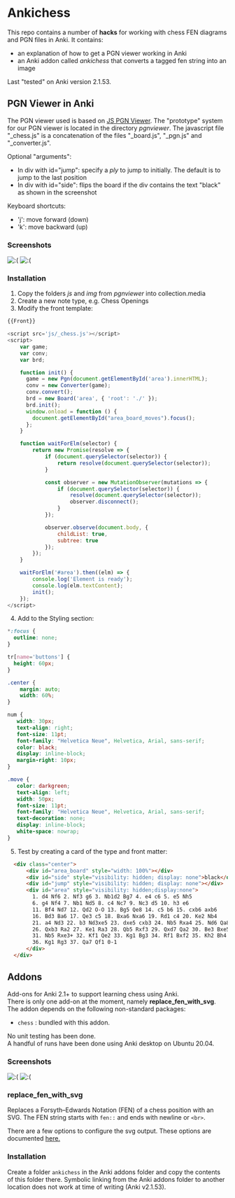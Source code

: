 # Ankichess

This repo contains a number of **hacks** for working with chess FEN diagrams and PGN
files in Anki.
It contains:
- an explanation of how to get a PGN viewer working in Anki
- an Anki addon called *ankichess* that converts a tagged fen string into an image

Last "tested" on Anki version 2.1.53.

## PGN Viewer in Anki
The PGN viewer used is based on [JS PGN Viewer](https://toomasr.github.io/jspgnviewer/).
The "prototype" system for our PGN viewer is located in the directory _pgnviewer_.
The javascript file "\_chess.js" is a concatenation of the files "\_board.js", 
"\_pgn.js" and "\_converter.js".

Optional "arguments":
- In div with id="jump": specify a _ply_ to jump to initially. The default is to jump to
the last position
- In div with id="side": flips the board if the div contains the text "black" as shown in 
the screenshot

Keyboard shortcuts:
- 'j': move forward (down)
- 'k': move backward (up)

### Screenshots
![:(](screenshots/shot1.png)
![:(](screenshots/shot2.png)

### Installation
1. Copy the folders *js* and *img* from _pgnviewer_ into collection.media
2. Create a new note type, e.g. Chess Openings
3. Modify the front template:

```javascript
{{Front}}

<script src='js/_chess.js'></script>
<script>
    var game;
    var conv;
    var brd;

    function init() {
      game = new Pgn(document.getElementById('area').innerHTML);
      conv = new Converter(game);
      conv.convert();
      brd = new Board('area', { 'root': './' });
      brd.init();
      window.onload = function () {
        document.getElementById("area_board_moves").focus();
      };
    }

    function waitForElm(selector) {
        return new Promise(resolve => {
            if (document.querySelector(selector)) {
                return resolve(document.querySelector(selector));
            }

            const observer = new MutationObserver(mutations => {
                if (document.querySelector(selector)) {
                    resolve(document.querySelector(selector));
                    observer.disconnect();
                }
            });

            observer.observe(document.body, {
                childList: true,
                subtree: true
            });
        });
    }

    waitForElm('#area').then((elm) => {
        console.log('Element is ready');
        console.log(elm.textContent);
        init();
    });
</script>
```

4. Add to the Styling section:
```css
*:focus {
  outline: none;
}

tr[name='buttons'] {
  height: 60px;
}

.center {
    margin: auto;
    width: 60%;
}

num {
   width: 30px;
   text-align: right;
   font-size: 11pt;
   font-family: "Helvetica Neue", Helvetica, Arial, sans-serif;
   color: black;
   display: inline-block;
   margin-right: 10px;
}

.move {
   color: darkgreen;
   text-align: left;
   width: 50px;
   font-size: 11pt;
   font-family: "Helvetica Neue", Helvetica, Arial, sans-serif;
   text-decoration: none;
   display: inline-block;
   white-space: nowrap;
}
```
5. Test by creating a card of the type and front matter:
```html
  <div class="center">
      <div id="area_board" style="width: 100%"></div>
      <div id="side" style="visibility: hidden; display: none">black</div>
      <div id="jump" style="visibility: hidden; display: none"></div>
      <div id="area" style="visibility: hidden;display:none">
        1. d4 Nf6 2. Nf3 g6 3. Nb1d2 Bg7 4. e4 c6 5. e5 Nh5
        6. g4 Nf4 7. Nb1 Nd5 8. c4 Nc7 9. Nc3 d5 10. h3 e6
        11. Bf4 Nd7 12. Qd2 O-O 13. Bg5 Qe8 14. c5 b6 15. cxb6 axb6
        16. Bd3 Ba6 17. Qe3 c5 18. Bxa6 Nxa6 19. Rd1 c4 20. Ke2 Nb4
        21. a4 Nd3 22. b3 Nd3xe5 23. dxe5 cxb3 24. Nb5 Rxa4 25. Nd6 Qa8
        26. Qxb3 Ra2 27. Ke1 Ra3 28. Qb5 Rxf3 29. Qxd7 Qa2 30. Be3 Bxe5
        31. Nb5 Rxe3+ 32. Kf1 Qe2 33. Kg1 Bg3 34. Rf1 Bxf2 35. Kh2 Bh4
        36. Kg1 Rg3 37. Qa7 Qf1 0-1
      </div>
  </div>
```

## Addons
Add-ons for Anki 2.1+ to support learning chess using Anki.  
There is only one add-on at the moment, namely **replace_fen_with_svg**.
The addon depends on the following non-standard packages:
- `chess` : bundled with this addon.  


No unit testing has been done.  
A handful of runs have been done using Anki desktop on Ubuntu 20.04.

### Screenshots
![:(](screenshots/shot3.png)
![:(](screenshots/shot4.png)

### replace_fen_with_svg

Replaces a Forsyth–Edwards Notation (FEN) of a chess position
with an SVG. The FEN string starts with `fen::` and ends with newline 
or `<br>`.

There are a few options to configure the svg output.
These options are documented [here.](config.md)

### Installation

Create a folder `ankichess` in the Anki addons folder and
copy the contents of this folder there.
Symbolic linking from the Anki addons folder to another
location does not work at time of writing (Anki v2.1.53).
